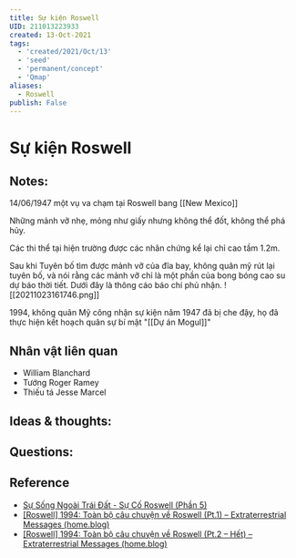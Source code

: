 ```yaml
---
title: Sự kiện Roswell
UID: 211013223933
created: 13-Oct-2021
tags:
  - 'created/2021/Oct/13'
  - 'seed'
  - 'permanent/concept'
  - 'Qmap'
aliases:
  - Roswell
publish: False
---
```

# Sự kiện Roswell

## Notes:
14/06/1947 một vụ va chạm tại Roswell bang [[New Mexico]]

Những mảnh vỡ nhẹ, mỏng như giấy nhưng không thể đốt, không thể phá hủy.

Các thi thể tại hiện trường được các nhân chứng kể lại chỉ cao tầm 1.2m.

Sau khi Tuyên bố tìm được mảnh vỡ của đĩa bay, không quân mỹ rút lại tuyên bố, và nói rằng các mảnh vỡ chỉ là một phần của bong bóng cao su dự báo thời tiết. Dưới đây là thông cáo báo chí phủ nhận.
![[20211023161746.png]]

1994, không quân Mỹ công nhận sự kiện năm 1947 đã bị che đậy, họ đã thực hiện kết hoạch quân sự bí mật "[[Dự án Mogul]]"

## Nhân vật liên quan
-   William Blanchard
-   Tướng Roger Ramey
-   Thiếu tá Jesse Marcel

## Ideas & thoughts:

## Questions:

## Reference
- [Sự Sống Ngoài Trái Đất - Sự Cố Roswell (Phần 5)](https://www.youtube.com/watch?v=Z9RVXXHxKTE&t=10s)
- [[Roswell] 1994: Toàn bộ câu chuyện về Roswell (Pt.1) – Extraterrestrial Messages (home.blog)](https://extraterrestrialbeing.home.blog/2020/09/29/roswell-1994-toan-bo-cau-chuyen-ve-roswell-pt-1/)
- [[Roswell] 1994: Toàn bộ câu chuyện về Roswell (Pt.2 – Hết) – Extraterrestrial Messages (home.blog)](https://extraterrestrialbeing.home.blog/2020/09/29/roswell-1994-toan-bo-cau-chuyen-ve-roswell-pt-2-het/)